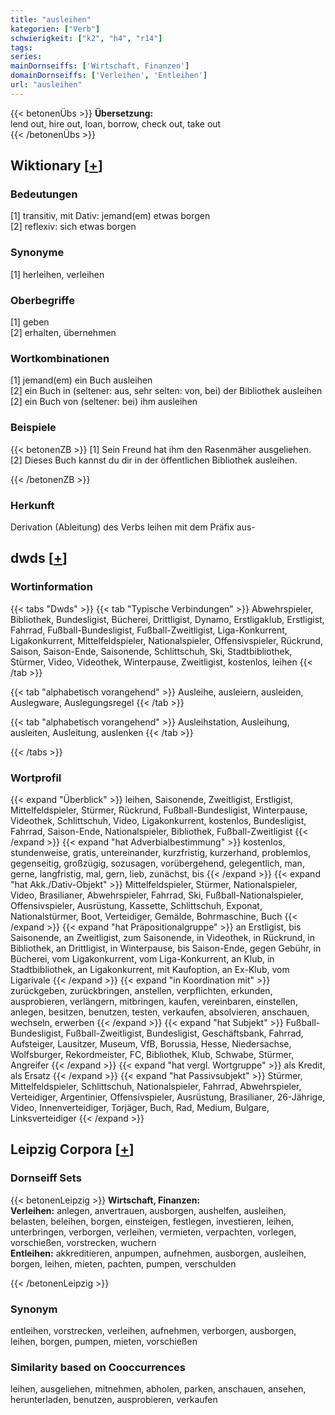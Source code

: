 ```yaml
---
title: "ausleihen"
kategorien: ["Verb"]
schwierigkeit: ["k2", "h4", "r14"]
tags:
series:
mainDornseiffs: ['Wirtschaft, Finanzen']
domainDornseiffs: ['Verleihen', 'Entleihen']
url: "ausleihen"
---
```


{{< betonenÜbs >}}
**Übersetzung:**  
lend out, hire out, loan, borrow, check out, take out  
{{< /betonenÜbs >}}

## Wiktionary [[+](https://de.wiktionary.org/wiki/ausleihen)]

### Bedeutungen
[1] transitiv, mit Dativ: jemand(em) etwas borgen  
[2] reflexiv: sich etwas borgen  

### Synonyme
[1] herleihen, verleihen  

### Oberbegriffe
[1] geben  
[2] erhalten, übernehmen  

### Wortkombinationen
[1] jemand(em) ein Buch ausleihen  
[2] ein Buch in (seltener: aus, sehr selten: von, bei) der Bibliothek ausleihen  
[2] ein Buch von (seltener: bei) ihm ausleihen  

### Beispiele
{{< betonenZB >}}
[1] Sein Freund hat ihm den Rasenmäher ausgeliehen.  
[2] Dieses Buch kannst du dir in der öffentlichen Bibliothek ausleihen.  

{{< /betonenZB >}}
### Herkunft
Derivation (Ableitung) des Verbs leihen mit dem Präfix aus-  



## dwds [[+](https://www.dwds.de/wb/ausleihen)]

### Wortinformation
{{< tabs "Dwds" >}}
{{< tab "Typische Verbindungen" >}}
Abwehrspieler, Bibliothek, Bundesligist, Bücherei, Drittligist, Dynamo, Erstligaklub, Erstligist, Fahrrad, Fußball-Bundesligist, Fußball-Zweitligist, Liga-Konkurrent, Ligakonkurrent, Mittelfeldspieler, Nationalspieler, Offensivspieler, Rückrund, Saison, Saison-Ende, Saisonende, Schlittschuh, Ski, Stadtbibliothek, Stürmer, Video, Videothek, Winterpause, Zweitligist, kostenlos, leihen
{{< /tab >}}

{{< tab "alphabetisch vorangehend" >}}
Ausleihe, ausleiern, ausleiden, Auslegware, Auslegungsregel
{{< /tab >}}

{{< tab "alphabetisch vorangehend" >}}
Ausleihstation, Ausleihung, ausleiten, Ausleitung, auslenken
{{< /tab >}}

{{< /tabs >}}

### Wortprofil
{{< expand "Überblick" >}} leihen, Saisonende, Zweitligist, Erstligist, Mittelfeldspieler, Stürmer, Rückrund, Fußball-Bundesligist, Winterpause, Videothek, Schlittschuh, Video, Ligakonkurrent, kostenlos, Bundesligist, Fahrrad, Saison-Ende, Nationalspieler, Bibliothek, Fußball-Zweitligist {{< /expand >}}
{{< expand "hat Adverbialbestimmung" >}} kostenlos, stundenweise, gratis, untereinander, kurzfristig, kurzerhand, problemlos, gegenseitig, großzügig, sozusagen, vorübergehend, gelegentlich, man, gerne, langfristig, mal, gern, lieb, zunächst, bis {{< /expand >}}
{{< expand "hat Akk./Dativ-Objekt" >}} Mittelfeldspieler, Stürmer, Nationalspieler, Video, Brasilianer, Abwehrspieler, Fahrrad, Ski, Fußball-Nationalspieler, Offensivspieler, Ausrüstung, Kassette, Schlittschuh, Exponat, Nationalstürmer, Boot, Verteidiger, Gemälde, Bohrmaschine, Buch {{< /expand >}}
{{< expand "hat Präpositionalgruppe" >}} an Erstligist, bis Saisonende, an Zweitligist, zum Saisonende, in Videothek, in Rückrund, in Bibliothek, an Drittligist, in Winterpause, bis Saison-Ende, gegen Gebühr, in Bücherei, vom Ligakonkurrent, vom Liga-Konkurrent, an Klub, in Stadtbibliothek, an Ligakonkurrent, mit Kaufoption, an Ex-Klub, vom Ligarivale {{< /expand >}}
{{< expand "in Koordination mit" >}} zurückgeben, zurückbringen, anstellen, verpflichten, erkunden, ausprobieren, verlängern, mitbringen, kaufen, vereinbaren, einstellen, anlegen, besitzen, benutzen, testen, verkaufen, absolvieren, anschauen, wechseln, erwerben {{< /expand >}}
{{< expand "hat Subjekt" >}} Fußball-Bundesligist, Fußball-Zweitligist, Bundesligist, Geschäftsbank, Fahrrad, Aufsteiger, Lausitzer, Museum, VfB, Borussia, Hesse, Niedersachse, Wolfsburger, Rekordmeister, FC, Bibliothek, Klub, Schwabe, Stürmer, Angreifer {{< /expand >}}
{{< expand "hat vergl. Wortgruppe" >}} als Kredit, als Ersatz {{< /expand >}}
{{< expand "hat Passivsubjekt" >}} Stürmer, Mittelfeldspieler, Schlittschuh, Nationalspieler, Fahrrad, Abwehrspieler, Verteidiger, Argentinier, Offensivspieler, Ausrüstung, Brasilianer, 26-Jährige, Video, Innenverteidiger, Torjäger, Buch, Rad, Medium, Bulgare, Linksverteidiger {{< /expand >}}

## Leipzig Corpora [[+](https://corpora.uni-leipzig.de/en/res?word=ausleihen&corpusId=deu_newscrawl-public_2018)]

### Dornseiff Sets
{{< betonenLeipzig >}}
**Wirtschaft, Finanzen:**  
**Verleihen:** anlegen, anvertrauen, ausborgen, aushelfen, ausleihen, belasten, beleihen, borgen, einsteigen, festlegen, investieren, leihen, unterbringen, verborgen, verleihen, vermieten, verpachten, vorlegen, vorschießen, vorstrecken, wuchern  
**Entleihen:** akkreditieren, anpumpen, aufnehmen, ausborgen, ausleihen, borgen, leihen, mieten, pachten, pumpen, verschulden  

{{< /betonenLeipzig >}}

### Synonym
entleihen, vorstrecken, verleihen, aufnehmen, verborgen, ausborgen, leihen, borgen, pumpen, mieten, vorschießen


### Similarity based on Cooccurrences
leihen, ausgeliehen, mitnehmen, abholen, parken, anschauen, ansehen, herunterladen, benutzen, ausprobieren, verkaufen

